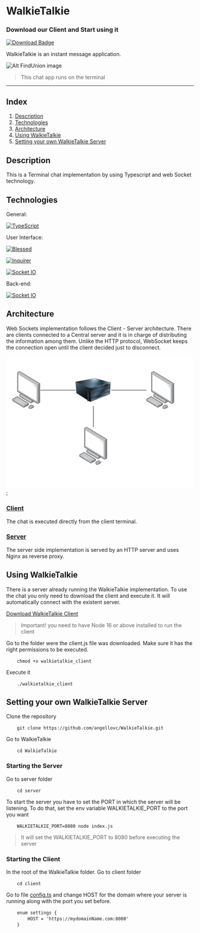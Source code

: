 # WalkieTalkie
### Download our Client and Start using it

[![Download Badge](https://img.shields.io/badge/WalkieTalkie%20Client-Download-blue)](https://drive.google.com/uc?export=download&id=1NuFzJhJRuSryMWwsPBJspThRjE23lw4L)

WalkieTalkie is an instant message application. 

![Alt FindUnion image](./assets/chat.gif)
> This chat app runs on the terminal


____

## Index
1. [ Description ](#Description)
2. [ Technologies ](#Technologies)
3. [ Architecture ](#Architecture)
4. [ Using WalkieTalkie ](#Using-WalkieTalkie )
5. [Setting your own WalkieTalkie Server](#Setting-your-own-WalkieTalkie-Server)

## Description
This is a Terminal chat implementation by using Typescript and web Socket technology. 

## Technologies
General:

[![TypeScript](https://img.shields.io/badge/TypeScript-007ACC?style=for-the-badge&logo=typescript&logoColor=white)](https://www.npmjs.com/package/typescript)

User Interface:

[![Blessed](https://img.shields.io/badge/NPM_Package-Blessed-red)](https://www.npmjs.com/package/blessed)

[![Inquirer](https://img.shields.io/badge/NPM_Package-Inquirer-lightgrey)](https://www.npmjs.com/package/inquirer)

[![Socket IO](https://img.shields.io/badge/Socket-IO-brightgreen)](https://www.npmjs.com/package/socket.io)


Back-end:

[![Socket IO](https://img.shields.io/badge/Socket-IO-brightgreen)](https://www.npmjs.com/package/socket.io)

## Architecture
Web Sockets implementation follows the Client - Server architecture. There are clients connected to a Central server and it is in charge of distributing the information among them. Unlike the HTTP protocol, WebSocket keeps the connection open until the client decided just to disconnect. 

![Alt FindUnion image](./assets/socket1.png);

### [ Client ](./client/)
The chat is executed directly from the client terminal.

### [ Server ](./server/)
The server side implementation is served by an HTTP server and uses Nginx as reverse proxy.


## Using WalkieTalkie 

There is a server already running the WalkieTalkie implementation. To use the chat you only need to download the client and execute it. It will automatically connect with the existent server.


[Download WalkieTalkie Client](https://drive.google.com/uc?export=download&id=1NuFzJhJRuSryMWwsPBJspThRjE23lw4L)

> Important! you need to have Node 16 or above installed to run the client

Go to the folder were the client.js file was downloaded. Make sure it has the right permissions to be executed.



```
    chmod +x walkietalkie_client
```

Execute it
```
    ./walkietalkie_client
```

## Setting your own WalkieTalkie Server

Clone the repository
```
    git clone https://github.com/angellovc/WalkieTalkie.git
```

Go to WalkieTalkie
```
    cd WalkieTalkie
```
### Starting the Server

Go to server folder
```
    cd server
```
To start the server you have to set the PORT in which the server will be listening. To do that, set the env variable WALKIETALKIE_PORT to the port you want

```
    WALKIETALKIE_PORT=8080 node index.js
``` 
> It will set the WALKIETALKIE_PORT to 8080 before executing the server


### Starting the Client

In the root of the WalkieTalkie folder. Go to client folder

```
    cd client
```

Go to file [config.ts](./client//congif/congif.ts) and change HOST for the domain where your server is running along with the port you set before.

```
    enum settings {
        HOST = 'https://mydomainName.com:8080'
    }

```
